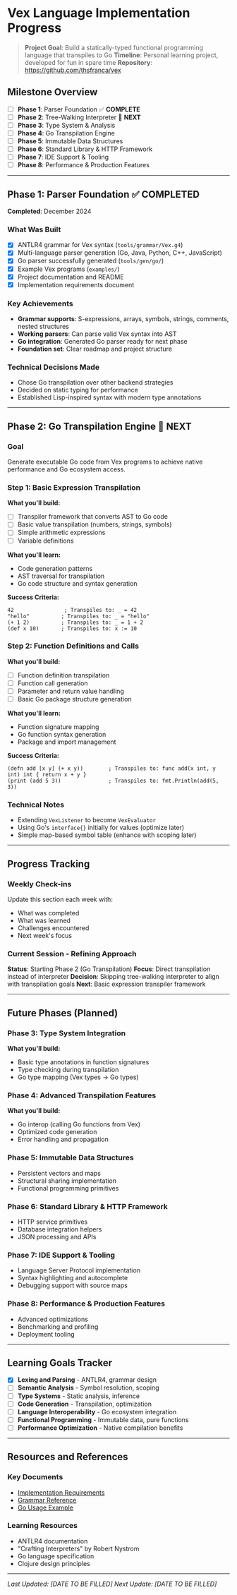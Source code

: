 # Vex Language Implementation Progress

> **Project Goal**: Build a statically-typed functional programming language that transpiles to Go
> **Timeline**: Personal learning project, developed for fun in spare time
> **Repository**: https://github.com/thsfranca/vex

## Milestone Overview

- [ ] **Phase 1**: Parser Foundation ✅ **COMPLETE**
- [ ] **Phase 2**: Tree-Walking Interpreter 🚧 **NEXT**
- [ ] **Phase 3**: Type System & Analysis
- [ ] **Phase 4**: Go Transpilation Engine
- [ ] **Phase 5**: Immutable Data Structures
- [ ] **Phase 6**: Standard Library & HTTP Framework
- [ ] **Phase 7**: IDE Support & Tooling
- [ ] **Phase 8**: Performance & Production Features

---

## Phase 1: Parser Foundation ✅ **COMPLETED**

**Completed**: December 2024

### What Was Built
- [x] ANTLR4 grammar for Vex syntax (`tools/grammar/Vex.g4`)
- [x] Multi-language parser generation (Go, Java, Python, C++, JavaScript)
- [x] Go parser successfully generated (`tools/gen/go/`)
- [x] Example Vex programs (`examples/`)
- [x] Project documentation and README
- [x] Implementation requirements document

### Key Achievements
- **Grammar supports**: S-expressions, arrays, symbols, strings, comments, nested structures
- **Working parsers**: Can parse valid Vex syntax into AST
- **Go integration**: Generated Go parser ready for next phase
- **Foundation set**: Clear roadmap and project structure

### Technical Decisions Made
- Chose Go transpilation over other backend strategies
- Decided on static typing for performance
- Established Lisp-inspired syntax with modern type annotations

---

## Phase 2: Go Transpilation Engine 🚧 **NEXT**

### Goal
Generate executable Go code from Vex programs to achieve native performance and Go ecosystem access.

### Step 1: Basic Expression Transpilation
**What you'll build:**
- [ ] Transpiler framework that converts AST to Go code
- [ ] Basic value transpilation (numbers, strings, symbols)
- [ ] Simple arithmetic expressions
- [ ] Variable definitions

**What you'll learn:**
- Code generation patterns
- AST traversal for transpilation
- Go code structure and syntax generation

**Success Criteria:**
```vex
42                ; Transpiles to: _ = 42
"hello"          ; Transpiles to: _ = "hello"
(+ 1 2)          ; Transpiles to: _ = 1 + 2
(def x 10)       ; Transpiles to: x := 10
```

### Step 2: Function Definitions and Calls
**What you'll build:**
- [ ] Function definition transpilation
- [ ] Function call generation
- [ ] Parameter and return value handling
- [ ] Basic Go package structure generation

**What you'll learn:**
- Function signature mapping
- Go function syntax generation
- Package and import management

**Success Criteria:**
```vex
(defn add [x y] (+ x y))        ; Transpiles to: func add(x int, y int) int { return x + y }
(print (add 5 3))               ; Transpiles to: fmt.Println(add(5, 3))
```

### Technical Notes
- Extending `VexListener` to become `VexEvaluator`
- Using Go's `interface{}` initially for values (optimize later)
- Simple map-based symbol table (enhance with scoping later)

---

## Progress Tracking

### Weekly Check-ins
Update this section each week with:
- What was completed
- What was learned
- Challenges encountered
- Next week's focus

### Current Session - Refining Approach
**Status**: Starting Phase 2 (Go Transpilation)
**Focus**: Direct transpilation instead of interpreter
**Decision**: Skipping tree-walking interpreter to align with transpilation goals
**Next**: Basic expression transpiler framework

---

## Future Phases (Planned)

### Phase 3: Type System Integration
**What you'll build:**
- Basic type annotations in function signatures
- Type checking during transpilation
- Go type mapping (Vex types → Go types)

### Phase 4: Advanced Transpilation Features
**What you'll build:**
- Go interop (calling Go functions from Vex)
- Optimized code generation
- Error handling and propagation

### Phase 5: Immutable Data Structures
- Persistent vectors and maps
- Structural sharing implementation
- Functional programming primitives

### Phase 6: Standard Library & HTTP Framework
- HTTP service primitives
- Database integration helpers
- JSON processing and APIs

### Phase 7: IDE Support & Tooling
- Language Server Protocol implementation
- Syntax highlighting and autocomplete
- Debugging support with source maps

### Phase 8: Performance & Production Features
- Advanced optimizations
- Benchmarking and profiling
- Deployment tooling

---

## Learning Goals Tracker

- [x] **Lexing and Parsing** - ANTLR4, grammar design
- [ ] **Semantic Analysis** - Symbol resolution, scoping
- [ ] **Type Systems** - Static analysis, inference
- [ ] **Code Generation** - Transpilation, optimization
- [ ] **Language Interoperability** - Go ecosystem integration
- [ ] **Functional Programming** - Immutable data, pure functions
- [ ] **Performance Optimization** - Native compilation benefits

---

## Resources and References

### Key Documents
- [Implementation Requirements](docs/vex-implementation-requirements.md)
- [Grammar Reference](docs/grammar-reference.md)
- [Go Usage Example](examples/go-usage/README.md)

### Learning Resources
- ANTLR4 documentation
- "Crafting Interpreters" by Robert Nystrom
- Go language specification
- Clojure design principles

---

*Last Updated: [DATE TO BE FILLED]*
*Next Update: [DATE TO BE FILLED]*